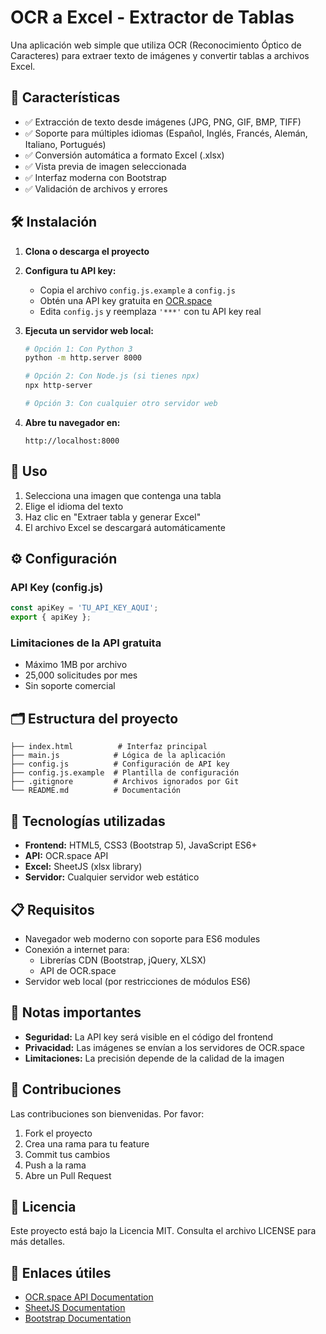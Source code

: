 # OCR a Excel - Extractor de Tablas

Una aplicación web simple que utiliza OCR (Reconocimiento Óptico de Caracteres) para extraer texto de imágenes y convertir tablas a archivos Excel.

## 🚀 Características

- ✅ Extracción de texto desde imágenes (JPG, PNG, GIF, BMP, TIFF)
- ✅ Soporte para múltiples idiomas (Español, Inglés, Francés, Alemán, Italiano, Portugués)
- ✅ Conversión automática a formato Excel (.xlsx)
- ✅ Vista previa de imagen seleccionada
- ✅ Interfaz moderna con Bootstrap
- ✅ Validación de archivos y errores

## 🛠️ Instalación

1. **Clona o descarga el proyecto**
2. **Configura tu API key:**
   - Copia el archivo `config.js.example` a `config.js`
   - Obtén una API key gratuita en [OCR.space](https://ocr.space/ocrapi)
   - Edita `config.js` y reemplaza `'***'` con tu API key real

3. **Ejecuta un servidor web local:**
   ```bash
   # Opción 1: Con Python 3
   python -m http.server 8000
   
   # Opción 2: Con Node.js (si tienes npx)
   npx http-server
   
   # Opción 3: Con cualquier otro servidor web
   ```

4. **Abre tu navegador en:**
   ```
   http://localhost:8000
   ```

## 📝 Uso

1. Selecciona una imagen que contenga una tabla
2. Elige el idioma del texto
3. Haz clic en "Extraer tabla y generar Excel"
4. El archivo Excel se descargará automáticamente

## ⚙️ Configuración

### API Key (config.js)
```javascript
const apiKey = 'TU_API_KEY_AQUI';
export { apiKey };
```

### Limitaciones de la API gratuita
- Máximo 1MB por archivo
- 25,000 solicitudes por mes
- Sin soporte comercial

## 🗂️ Estructura del proyecto

```
├── index.html          # Interfaz principal
├── main.js            # Lógica de la aplicación
├── config.js          # Configuración de API key
├── config.js.example  # Plantilla de configuración
├── .gitignore         # Archivos ignorados por Git
└── README.md          # Documentación
```

## 🔧 Tecnologías utilizadas

- **Frontend:** HTML5, CSS3 (Bootstrap 5), JavaScript ES6+
- **API:** OCR.space API
- **Excel:** SheetJS (xlsx library)
- **Servidor:** Cualquier servidor web estático

## 📋 Requisitos

- Navegador web moderno con soporte para ES6 modules
- Conexión a internet para:
  - Librerías CDN (Bootstrap, jQuery, XLSX)
  - API de OCR.space
- Servidor web local (por restricciones de módulos ES6)

## 🚨 Notas importantes

- **Seguridad:** La API key será visible en el código del frontend
- **Privacidad:** Las imágenes se envían a los servidores de OCR.space
- **Limitaciones:** La precisión depende de la calidad de la imagen

## 🤝 Contribuciones

Las contribuciones son bienvenidas. Por favor:

1. Fork el proyecto
2. Crea una rama para tu feature
3. Commit tus cambios
4. Push a la rama
5. Abre un Pull Request

## 📄 Licencia

Este proyecto está bajo la Licencia MIT. Consulta el archivo LICENSE para más detalles.

## 🔗 Enlaces útiles

- [OCR.space API Documentation](https://ocr.space/ocrapi)
- [SheetJS Documentation](https://sheetjs.com/)
- [Bootstrap Documentation](https://getbootstrap.com/docs/5.3/getting-started/introduction/)
